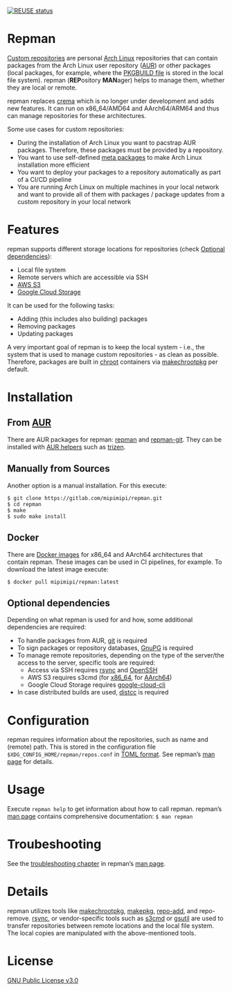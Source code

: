 [![REUSE status](https://api.reuse.software/badge/gitlab.com/mipimipi/repman)](https://api.reuse.software/info/gitlab.com/mipimipi/repman)

# Repman

[Custom repositories](https://wiki.archlinux.org/index.php/Pacman/Tips_and_tricks#Custom_local_repository) are personal [Arch Linux](https://www.archlinux.org/) repositories that can contain packages from the Arch Linux user repository ([AUR](https://aur.archlinux.org/)) or other packages (local packages, for example, where the [PKGBUILD file](https://wiki.archlinux.org/index.php/PKGBUILD) is stored in the local file system). repman (**REP**ository **MAN**ager) helps to manage them, whether they are local or remote.

repman replaces [crema](https://gitlab.com/mipimipi/crema) which is no longer under development and adds new features. It can run on
x86_64/AMD64 and AArch64/ARM64 and thus can manage repositories for these architectures.

Some use cases for custom repositories:

- During the installation of Arch Linux you want to pacstrap AUR packages. Therefore, these packages must be provided by a repository.
- You want to use self-defined [meta packages](https://nerdstuff.org/posts/2020/2020-002_meta_packages/) to make Arch Linux installation more efficient
- You want to deploy your packages to a repository automatically as part of a CI/CD pipeline
- You are running Arch Linux on multiple machines in your local network and want to provide all of them with packages / package updates from a custom repository in your local network

# Features

repman supports different storage locations for repositories (check [Optional dependencies](#optional-dependencies)):

- Local file system
- Remote servers which are accessible via SSH
- [AWS S3](https://docs.aws.amazon.com/AmazonS3/latest/userguide/Welcome.html)
- [Google Cloud Storage](https://cloud.google.com/storage)

It can be used for the following tasks:

- Adding (this includes also building) packages
- Removing packages
- Updating packages

A very important goal of repman is to keep the local system - i.e., the system that is used to manage custom repositories - as clean as possible. Therefore, packages are built in
[chroot](https://wiki.archlinux.org/index.php/Chroot) containers via [makechrootpkg](https://wiki.archlinux.org/index.php/DeveloperWiki:Building_in_a_clean_chroot) per default.

# Installation

## From [AUR](https://aur.archlinux.org/)

There are AUR packages for repman: [repman](https://aur.archlinux.org/packages/repman/) and [repman-git](https://aur.archlinux.org/packages/repman-git/). They can be installed with [AUR helpers](https://wiki.archlinux.org/title/AUR_helpers) such as [trizen](https://github.com/trizen/trizen).

## Manually from Sources

Another option is a manual installation. For this execute:

    $ git clone https://gitlab.com/mipimipi/repman.git
    $ cd repman
    $ make
    $ sudo make install

## Docker

There are [Docker images](https://hub.docker.com/repository/docker/mipimipi/repman) for x86_64 and AArch64 architectures that contain repman. These images can be used in CI pipelines, for example. To download the latest image execute:

    $ docker pull mipimipi/repman:latest

## Optional dependencies

Depending on what repman is used for and how, some additional dependencies are required:

- To handle packages from AUR, [git](https://wiki.archlinux.org/title/Git) is required
- To sign packages or repository databases, [GnuPG](https://wiki.archlinux.org/title/GnuPG) is required
- To manage remote repositories, depending on the type of the server/the access to the server, specific tools are required:
    - Access via SSH requires [rsync](https://wiki.archlinux.org/title/Rsync) and [OpenSSH](https://wiki.archlinux.org/title/OpenSSH)
    - AWS S3 requires s3cmd (for [x86_64](https://archlinux.org/packages/extra/any/s3cmd/), for [AArch64](https://archlinuxarm.org/packages/any/s3cmd))
    - Google Cloud Storage requires [google-cloud-cli](https://aur.archlinux.org/packages/google-cloud-cli)
- In case distributed builds are used, [distcc](https://wiki.archlinux.org/title/Distcc) is required	

# Configuration

repman requires information about the repositories, such as name and (remote) path. This is stored in the configuration file `$XDG_CONFIG_HOME/repman/repos.conf` in [TOML format](https://en.wikipedia.org/wiki/TOML). See repman’s [man page](doc/manpage.adoc) for details.

# Usage

Execute `repman help` to get information about how to call repman. repman’s [man page](doc/manpage.adoc) contains comprehensive documentation: `$ man repman`

# Troubeshooting

See the [troubleshooting chapter](doc/manpage.adoc#user-content-troubleshooting-and-faq) in repman’s [man page](doc/manpage.adoc).

# Details

repman utilizes tools like [makechrootpkg](https://wiki.archlinux.org/index.php/DeveloperWiki:Building_in_a_clean_chroot), [makepkg](https://www.archlinux.org/pacman/makepkg.8.html), [repo-add](https://www.archlinux.org/pacman/repo-add.8.html), and repo-remove. [rsync](https://wiki.archlinux.org/index.php/Rsync), or vendor-specific tools such as [s3cmd](https://github.com/s3tools/s3cmd) or [gsutil](https://cloud.google.com/storage/docs/gsutil) are used to
transfer repositories between remote locations and the local file system. The local copies are manipulated with the above-mentioned tools.

# License

[GNU Public License v3.0](https://gitlab.com/mipimipi/repman/blob/master/LICENSE)
